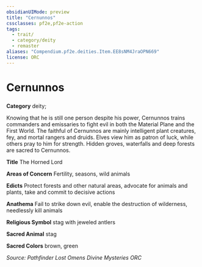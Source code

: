 ```yaml
---
obsidianUIMode: preview
title: "Cernunnos"
cssclasses: pf2e,pf2e-action
tags:
  - trait/
  - category/deity
  - remaster
aliases: "Compendium.pf2e.deities.Item.EE8sNM4JraOPN669"
license: ORC
---
```

# Cernunnos

### 

**Category** deity; 




Knowing that he is still one person despite his power, Cernunnos trains commanders and emissaries to fight evil in both the Material Plane and the First World. The faithful of Cernunnos are mainly intelligent plant creatures, fey, and mortal rangers and druids. Elves view him as patron of luck, while others pray to him for strength. Hidden groves, waterfalls and deep forests are sacred to Cernunnos.

**Title** The Horned Lord

**Areas of Concern** Fertility, seasons, wild animals

**Edicts** Protect forests and other natural areas, advocate for animals and plants, take and commit to decisive actions

**Anathema** Fail to strike down evil, enable the destruction of wilderness, needlessly kill animals

**Religious Symbol** stag with jeweled antlers

**Sacred Animal** stag

**Sacred Colors** brown, green

*Source: Pathfinder Lost Omens Divine Mysteries*
*ORC*